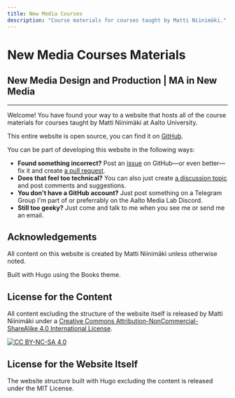 ```yaml
---
title: New Media Courses
description: "Course materials for courses taught by Matti Niinimäki."
---
```


# New Media Courses Materials

## New Media Design and Production | MA in New Media

---

Welcome! You have found your way to a website that hosts all of the course materials for courses taught by Matti Niinimäki at Aalto University.

This entire website is open source, you can find it on [GitHub](https://github.com/aaltonewmedia/learn.newmedia.dog).

You can be part of developing this website in the following ways:

- **Found something incorrect?** Post an [issue](https://github.com/aaltonewmedia/learn.newmedia.dog/issues) on GitHub—or even better—fix it and create [a pull request](https://github.com/aaltonewmedia/learn.newmedia.dog/pulls).
- **Does that feel too technical?** You can also just create [a discussion topic](https://github.com/aaltonewmedia/learn.newmedia.dog/discussions) and post comments and suggestions.
- **You don't have a GitHub account?** Just post something on a Telegram Group I'm part of or preferrably on the Aalto Media Lab Discord.
- **Still too geeky?** Just come and talk to me when you see me or send me an email.

## Acknowledgements

All content on this website is created by Matti Niinimäki unless otherwise noted.

Built with Hugo using the Books theme.

## License for the Content

All content excluding the structure of the website itself is released by Matti Niinimäki under a
[Creative Commons Attribution-NonCommercial-ShareAlike 4.0 International License][cc-by-nc-sa].

[![CC BY-NC-SA 4.0][cc-by-nc-sa-image]][cc-by-nc-sa]

[cc-by-nc-sa]: http://creativecommons.org/licenses/by-nc-sa/4.0/
[cc-by-nc-sa-image]: https://licensebuttons.net/l/by-nc-sa/4.0/88x31.png
[cc-by-nc-sa-shield]: https://img.shields.io/badge/License-CC%20BY--NC--SA%204.0-lightgrey.svg

## License for the Website Itself

The website structure built with Hugo excluding the content is released under the MIT License.
